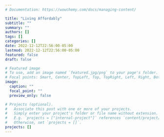 ```yaml
---
# Documentation: https://wowchemy.com/docs/managing-content/

title: "Living Affordably"
subtitle: ""
summary: ""
authors: []
tags: []
categories: []
date: 2022-12-12T22:56:00-05:00
lastmod: 2022-12-12T22:56:00-05:00
featured: false
draft: false

# Featured image
# To use, add an image named `featured.jpg/png` to your page's folder.
# Focal points: Smart, Center, TopLeft, Top, TopRight, Left, Right, BottomLeft, Bottom, BottomRight.
image:
  caption: ""
  focal_point: ""
  preview_only: false

# Projects (optional).
#   Associate this post with one or more of your projects.
#   Simply enter your project's folder or file name without extension.
#   E.g. `projects = ["internal-project"]` references `content/project/deep-learning/index.md`.
#   Otherwise, set `projects = []`.
projects: []
---
```

